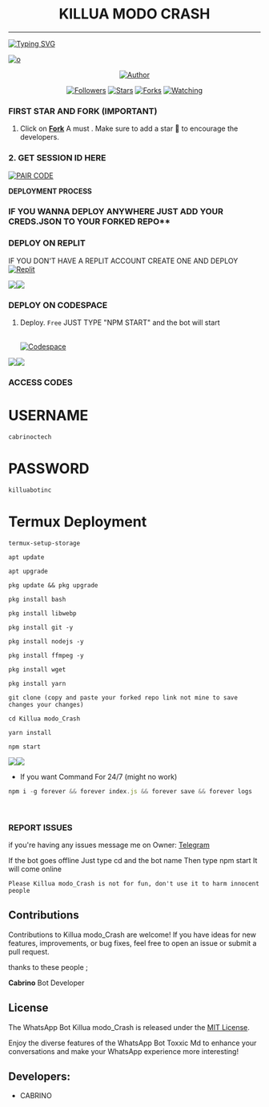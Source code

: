 <h1 align="center"> KILLUA MODO CRASH </h1>
<p align="center">  
  
***
  
<a href="https://git.io/typing-svg"><img src="https://readme-typing-svg.demolab.com?font=Black+Ops+One&size=50&pause=1000&color=1BAFBAFF&center=true&width=910&height=100&lines=THANKS FOR CHOOSING ;KILLUA MODO +CRASH;WHATSAPP+BUG+BOT;CREATED+BY+CABRINO+BOY;RELEASED+15-08-24" alt="Typing SVG" /></a>
  </p>
    <a href="https://ibb.co/th8DJZN"><img src="https://i.ibb.co/th8DJZN/o.jpg" alt="o" border="0"></a>
<p align="center">
<p align="center">
<a href="https://github.com/cabrin21/Killua-modo-crash"><img title="Author" src="https://img.shields.io/badge/KilluamodoCrash?style=for-the-badge&logo=github"></a>
<p align="center">
<a href="https://github.com/cabrin21/followers"><img title="Followers" src="https://img.shields.io/github/followers/cabrin21?color=blue&style=flat-square"></a>
<a href="https://github.com/cabrin21/Killua-modo-crash/stargazers/"><img title="Stars" src="https://img.shields.io/github/stars/cabrin21/Killua-modo-crash-Star?color=red&style=flat-square"></a>
<a href="https://github.com/cabrin21/Killua-modo-crash/network/members"><img title="Forks" src="https://img.shields.io/github/forks/cabrin21/Killua-modo-crash?color=green&style=flat-square"></a>
<a href="https://github.com/cabrin21/Killua-modo-crash/watchers"><img title="Watching" src="https://img.shields.io/github/watchers/cabrin21/Killua-modo-crash?label=Watchers&color=yellow&style=flat-square"></a>

### FIRST STAR AND FORK (IMPORTANT) 

1. Click on **[Fork](https://github.com/cabrin21/Killua-modo-crash/fork)** A must . Make sure to add a star 🌟 to encourage the developers.
### 2. GET SESSION ID HERE 

<a href='https://replit.com/@obidikechikadib/Cabrino-Creds#main.sh' target="_blank"><img alt='PAIR CODE' src='https://img.shields.io/badge/Click here to get your Creds file-blue?style=for-the-badge&logo=opencv&logoColor=white'/></a> 

**DEPLOYMENT PROCESS**
### IF YOU WANNA DEPLOY ANYWHERE JUST ADD YOUR CREDS.JSON TO YOUR FORKED REPO**

### DEPLOY ON REPLIT
IF YOU DON'T HAVE A REPLIT ACCOUNT CREATE ONE AND DEPLOY 
    <br>
    <a href='https://github.com/cabrin21/Killua-modo-crash' target="_blank"><img alt='Replit' src='https://img.shields.io/badge/-Deploy-red?style=for-the-badge&logo=replit&logoColor=white'/></a>

<a><img src='https://i.imgur.com/LyHic3i.gif'/></a><a><img src='https://i.imgur.com/LyHic3i.gif'/></a>
### DEPLOY ON CODESPACE 
1. Deploy. `Free`
JUST TYPE "NPM START" and the bot will start


    <br>
    <a href='https://github.com/codespaces' target="_blank"><img alt='Codespace' src='https://img.shields.io/badge/-Deploy-green?style=for-the-badge&logo=codespace&logoColor=white'/></a>
<a><img src='https://i.imgur.com/LyHic3i.gif'/></a><a><img src='https://i.imgur.com/LyHic3i.gif'/></a>    
### ACCESS CODES
# USERNAME
```
cabrinoctech
```
# PASSWORD
```
killuabotinc
```
# Termux Deployment
```
termux-setup-storage
```
```
apt update
```
```
apt upgrade
```
```
pkg update && pkg upgrade
```
```
pkg install bash
```
```
pkg install libwebp
```
```
pkg install git -y
```
```
pkg install nodejs -y
```
```
pkg install ffmpeg -y 
```
```
pkg install wget
```
```
pkg install yarn
```
```
git clone (copy and paste your forked repo link not mine to save changes your changes) 
```
```
cd Killua modo_Crash
```
```
yarn install
```
```
npm start
```
<a><img src='https://i.imgur.com/LyHic3i.gif'/></a><a><img src='https://i.imgur.com/LyHic3i.gif'/></a>
- If you want Command For 24/7 (might no work) 
```js
npm i -g forever && forever index.js && forever save && forever logs
```
<br>

### REPORT ISSUES

if you're having any issues message me on
Owner: [Telegram](https://t.me/Killua_bot) 

If the bot goes offline 
Just type cd and the bot name 
Then type npm start
It will come online

`Please Killua modo_Crash is not for fun, don't use it to harm innocent people`


## Contributions

Contributions to Killua modo_Crash are welcome! If you have ideas for new features, improvements, or bug fixes, feel free to open an issue or submit a pull request. <br>

   thanks to these people ;

   **Cabrino** Bot Developer <br>


## License

The WhatsApp Bot Killua modo_Crash is released under the [MIT License](https://opensource.org/licenses/MIT).

Enjoy the diverse features of the WhatsApp Bot Toxxic Md to enhance your conversations and make your WhatsApp experience more interesting!

## Developers:

- CABRINO 
